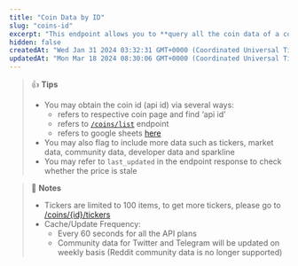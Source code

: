 ```yaml
---
title: "Coin Data by ID"
slug: "coins-id"
excerpt: "This endpoint allows you to **query all the coin data of a coin (name, price, market .... including exchange tickers) on CoinGecko coin page based on a particular coin id**."
hidden: false
createdAt: "Wed Jan 31 2024 03:32:31 GMT+0000 (Coordinated Universal Time)"
updatedAt: "Mon Mar 18 2024 08:30:06 GMT+0000 (Coordinated Universal Time)"
---
```

> 👍 **Tips**
> 
> - You may obtain the coin id (api id) via several ways:
>   - refers to respective coin page and find ‘api id’
>   - refers to [`/coins/list`](/reference/coins-list) endpoint
>   - refers to google sheets [here](https://docs.google.com/spreadsheets/d/1wTTuxXt8n9q7C4NDXqQpI3wpKu1_5bGVmP9Xz0XGSyU/edit?usp=sharing)
> - You may also flag to include more data such as tickers, market data, community data, developer data and sparkline
> - You may refer to `last_updated` in the endpoint response to check whether the price is stale

> 📘 **Notes**
> 
> - Tickers are limited to 100 items, to get more tickers, please go to [/coins/{id}/tickers](/reference/coins-id-tickers)
> - Cache/Update Frequency:
>   - Every 60 seconds for all the API plans 
>   - Community data for Twitter and Telegram will be updated on weekly basis (Reddit community data is no longer supported)
